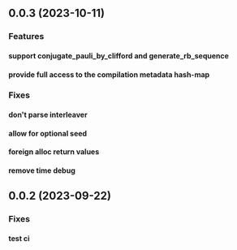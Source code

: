## 0.0.3 (2023-10-11)

### Features

#### support conjugate_pauli_by_clifford and generate_rb_sequence

#### provide full access to the compilation metadata hash-map

### Fixes

#### don't parse interleaver

#### allow for optional seed

#### foreign alloc return values

#### remove time debug

## 0.0.2 (2023-09-22)

### Fixes

#### test ci
